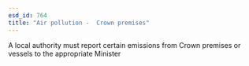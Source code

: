 ```yaml
---
esd_id: 764
title: "Air pollution -  Crown premises"
---
```


A local authority must report certain emissions from Crown premises or vessels to the appropriate Minister


